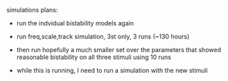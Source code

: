 

simulations plans:

 - run the indvidual bistability models again
 - run freq,scale,track simulation, 3st only, 3 runs (~130 hours)
 - then run hopefully a much smaller set over the parameters that showed
   reasonable bistability on all three stimuli using 10 runs 


 - while this is running, I need to run a simulation with the 
   new stimuli

